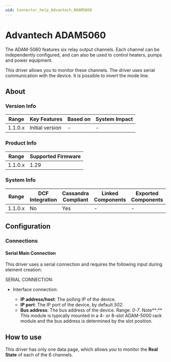 ```yaml
---
uid: Connector_help_Advantech_ADAM5060
---
```


# Advantech ADAM5060

The ADAM-5060 features six relay output channels. Each channel can be independently configured, and can also be used to control heaters, pumps and power equipment.

This driver allows you to monitor these channels. The driver uses serial communication with the device. It is possible to invert the mode line.

## About

### Version Info

| **Range** | **Key Features** | **Based on** | **System Impact** |
|-----------|------------------|--------------|-------------------|
| 1.1.0.x   | Initial version  | \-           | \-                |

### Product Info

| **Range** | **Supported Firmware** |
|-----------|------------------------|
| 1.1.0.x   | 1.29                   |

### System Info

| **Range** | **DCF Integration** | **Cassandra Compliant** | **Linked Components** | **Exported Components** |
|-----------|---------------------|-------------------------|-----------------------|-------------------------|
| 1.1.0.x   | No                  | Yes                     | \-                    | \-                      |

## Configuration

### Connections

#### Serial Main Connection

This driver uses a serial connection and requires the following input during element creation:

SERIAL CONNECTION:

- Interface connection:

  - **IP address/host**: The polling IP of the device.
  - **IP port**: The IP port of the device, by default *502*.
  - **Bus address**: The bus address of the device. Range: *0-7*.
    Note**:** This module is typically mounted in a 4- or 8-slot ADAM-5000 rack module and the bus address is determined by the slot position.

## How to use

This driver has only one data page, which allows you to monitor the **Real State** of each of the 6 channels.
